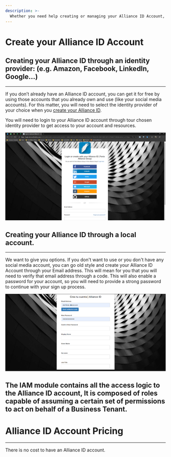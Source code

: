 ```yaml
---
description: >-
  Whether you need help creating or managing your Alliance ID Account, you are in the right place.
---
```


# Create your Alliance ID Account

## Creating your Alliance ID through an identity provider: \(e.g. Amazon, Facebook, LinkedIn, Google...\)
------------------------------------------------------------ -------------------------------------------
 If you don’t already have an Alliance ID account, you can get it for free by using those accounts that you already own and use \(like your social media accounts\). For this matter, you will need to select the identity provider of your choice when you [create your Alliance ID](https://fenixalliance.com.co/Account/SignIn). 


You will need to login to your Alliance ID account through tour chosen identity provider to get access to your account and resources.

![Enabled Identity Providers](/.attachments/image-a85a71aa-0553-47b3-bde4-0f2a7cb8b220.png)

## Creating your Alliance ID through a local account.
------------------------------ ----------------------
We want to give you options. If you don't want to use or you don't have any social media account, you can go old style and create your Alliance ID Account through your Email address. This will mean for you that you will need to verify that email address through a code. This will also enable a password for your account, so you will need to provide a strong password to continue with your sign up process.

![When creating a local account, you will be asked to verify your email address through a code.](/.attachments/image-79a1abf3-4957-4c4f-aae8-5df764ebcc72.png)

## The IAM module contains all the access logic to the Alliance ID account, It is composed of roles capable of assuming a certain set of permissions to act on behalf of a Business Tenant.


# Alliance ID Account Pricing
----- ----
There is no cost to have an Alliance ID account.